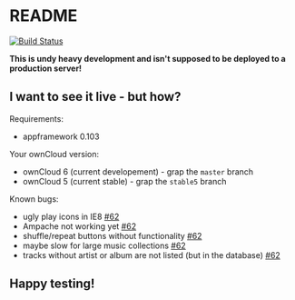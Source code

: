 README
======

[![Build Status](https://secure.travis-ci.org/owncloud/music.png)](http://travis-ci.org/owncloud/music)

**This is undy heavy development and isn't supposed to be deployed to a production server!**

I want to see it live - but how?
--------------------------------

Requirements:

 * appframework 0.103

Your ownCloud version:

 * ownCloud 6 (current developement) - grap the `master` branch
 * ownCloud 5 (current stable) - grap the `stable5` branch

Known bugs:

 * ugly play icons in IE8 [#62](https://github.com/owncloud/music/issue/62)
 * Ampache not working yet [#62](https://github.com/owncloud/music/issue/62)
 * shuffle/repeat buttons without functionality [#62](https://github.com/owncloud/music/issue/62)
 * maybe slow for large music collections [#62](https://github.com/owncloud/music/issue/62)
 * tracks without artist or album are not listed (but in the database) [#62](https://github.com/owncloud/music/issue/62)

Happy testing!
--------------